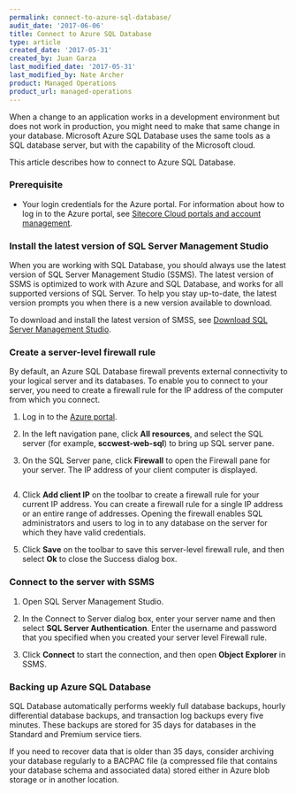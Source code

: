 ```yaml
---
permalink: connect-to-azure-sql-database/
audit_date: '2017-06-06'
title: Connect to Azure SQL Database
type: article
created_date: '2017-05-31'
created_by: Juan Garza
last_modified_date: '2017-05-31'
last_modified_by: Nate Archer
product: Managed Operations
product_url: managed-operations
---
```


When a change to an application works in a development environment but does not work in production, you might need to make that same change in your database. Microsoft Azure SQL Database uses the same tools as a SQL database server, but with the capability of the Microsoft cloud.

This article describes how to connect to Azure SQL Database.

### Prerequisite

- Your login credentials for the Azure portal. For information about how to log in to the Azure portal, see [Sitecore Cloud portals and account management](/how-to/sitecore-cloud-portals-and-account-management/).

### Install the latest version of SQL Server Management Studio

When you are working with SQL Database, you should always use the latest version of SQL Server Management Studio (SSMS). The latest version of SSMS is optimized to work with Azure and SQL Database, and works for all supported versions of SQL Server. To help you stay up-to-date, the latest version prompts you when there is a new version available to download. 

To download and install the latest version of SMSS, see [Download SQL Server Management Studio](https://docs.microsoft.com/en-us/sql/ssms/download-sql-server-management-studio-ssms).

### Create a server-level firewall rule

By default, an Azure SQL Database firewall prevents external connectivity to your logical server and its databases. To enable you to connect to your server, you need to create a firewall rule for the IP address of the computer from which you connect.

1. Log in to the [Azure portal](https://portal.azure.com/).

2. In the left navigation pane, click **All resources**, and select the SQL server (for example, **sccwest-web-sql**) to bring up SQL server pane.

3. On the SQL Server pane, click **Firewall** to open the Firewall pane for your server. The IP address of your client computer is displayed.

    <img src="{% asset_path managed-operations/connect-to-azure-sql/firewall-ip.png %}" alt="" />  

4. Click **Add client IP** on the toolbar to create a firewall rule for your current IP address. You can create a firewall rule for a single IP address or an entire range of addresses. Opening the firewall enables SQL administrators and users to log in to any database on the server for which they have valid credentials.

5. Click **Save** on the toolbar to save this server-level firewall rule, and then select **Ok** to close the Success dialog box.

### Connect to the server with SSMS

1. Open SQL Server Management Studio.

2. In the Connect to Server dialog box, enter your server name and then select **SQL Server Authentication**. Enter the username and password that you specified when you created your server level Firewall rule.

3. Click **Connect** to start the connection, and then open **Object Explorer** in SSMS.

### Backing up Azure SQL Database

SQL Database automatically performs weekly full database backups, hourly differential
database backups, and transaction log backups every five minutes. These backups are
stored for 35 days for databases in the Standard and Premium service tiers.

If you need to recover data that is older than 35 days, consider archiving your database
regularly to a BACPAC file (a compressed file that contains your database schema and
associated data) stored either in Azure blob storage or in another location.
